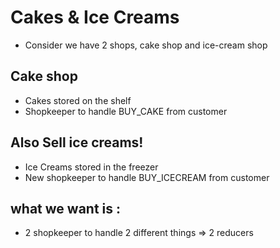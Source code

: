 # Cakes & Ice Creams

- Consider we have 2 shops, cake shop and ice-cream shop

## Cake shop

- Cakes stored on the shelf
- Shopkeeper to handle BUY_CAKE from customer

## Also Sell ice creams!

- Ice Creams stored in the freezer
- New shopkeeper to handle BUY_ICECREAM from customer

## what we want is :

- 2 shopkeeper to handle 2 different things => 2 reducers
